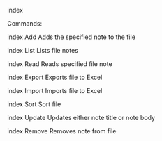 index <command>

Commands:

  index Add     Adds the specified note to the file
  
  index List    Lists file notes
  
  index Read    Reads specified file note
  
  index Export  Exports file to Excel
  
  index Import  Imports file to Excel 
  
  index Sort    Sort file
  
  index Update  Updates either note title or note body
  
  index Remove  Removes note from file
  
